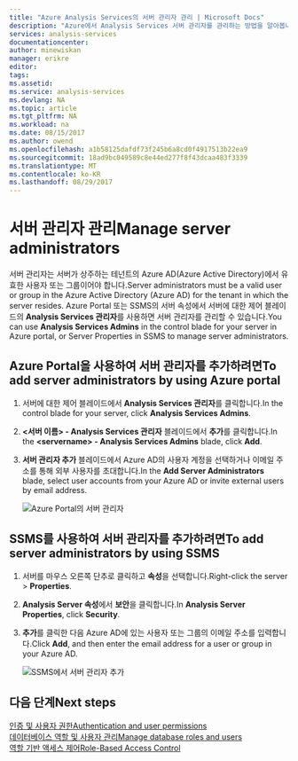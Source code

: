 ```yaml
---
title: "Azure Analysis Services의 서버 관리자 관리 | Microsoft Docs"
description: "Azure에서 Analysis Services 서버 관리자를 관리하는 방법을 알아봅니다."
services: analysis-services
documentationcenter: 
author: minewiskan
manager: erikre
editor: 
tags: 
ms.assetid: 
ms.service: analysis-services
ms.devlang: NA
ms.topic: article
ms.tgt_pltfrm: NA
ms.workload: na
ms.date: 08/15/2017
ms.author: owend
ms.openlocfilehash: a1b58125dafdf73f245b6a8cd0f4917513b22ea9
ms.sourcegitcommit: 18ad9bc049589c8e44ed277f8f43dcaa483f3339
ms.translationtype: MT
ms.contentlocale: ko-KR
ms.lasthandoff: 08/29/2017
---
```

# <a name="manage-server-administrators"></a><span data-ttu-id="11654-103">서버 관리자 관리</span><span class="sxs-lookup"><span data-stu-id="11654-103">Manage server administrators</span></span>
<span data-ttu-id="11654-104">서버 관리자는 서버가 상주하는 테넌트의 Azure AD(Azure Active Directory)에서 유효한 사용자 또는 그룹이어야 합니다.</span><span class="sxs-lookup"><span data-stu-id="11654-104">Server administrators must be a valid user or group in the Azure Active Directory (Azure AD) for the tenant in which the server resides.</span></span> <span data-ttu-id="11654-105">Azure Portal 또는 SSMS의 서버 속성에서 서버에 대한 제어 블레이드의 **Analysis Services 관리자**를 사용하면 서버 관리자를 관리할 수 있습니다.</span><span class="sxs-lookup"><span data-stu-id="11654-105">You can use **Analysis Services Admins** in the control blade for your server in Azure portal, or Server Properties in SSMS to manage server administrators.</span></span> 

## <a name="to-add-server-administrators-by-using-azure-portal"></a><span data-ttu-id="11654-106">Azure Portal을 사용하여 서버 관리자를 추가하려면</span><span class="sxs-lookup"><span data-stu-id="11654-106">To add server administrators by using Azure portal</span></span>
1. <span data-ttu-id="11654-107">서버에 대한 제어 블레이드에서 **Analysis Services 관리자**를 클릭합니다.</span><span class="sxs-lookup"><span data-stu-id="11654-107">In the control blade for your server, click **Analysis Services Admins**.</span></span>
2. <span data-ttu-id="11654-108">**\<서버 이름> - Analysis Services 관리자** 블레이드에서 **추가**를 클릭합니다.</span><span class="sxs-lookup"><span data-stu-id="11654-108">In the **\<servername> - Analysis Services Admins** blade, click **Add**.</span></span>
3. <span data-ttu-id="11654-109">**서버 관리자 추가** 블레이드에서 Azure AD의 사용자 계정을 선택하거나 이메일 주소를 통해 외부 사용자를 초대합니다.</span><span class="sxs-lookup"><span data-stu-id="11654-109">In the **Add Server Administrators** blade, select user accounts from your Azure AD or invite external users by email address.</span></span>

    ![Azure Portal의 서버 관리자](./media/analysis-services-server-admins/aas-manage-users-admins.png)

## <a name="to-add-server-administrators-by-using-ssms"></a><span data-ttu-id="11654-111">SSMS를 사용하여 서버 관리자를 추가하려면</span><span class="sxs-lookup"><span data-stu-id="11654-111">To add server administrators by using SSMS</span></span>
1. <span data-ttu-id="11654-112">서버를 마우스 오른쪽 단추로 클릭하고 **속성**을 선택합니다.</span><span class="sxs-lookup"><span data-stu-id="11654-112">Right-click the server > **Properties**.</span></span>
2. <span data-ttu-id="11654-113">**Analysis Server 속성**에서 **보안**을 클릭합니다.</span><span class="sxs-lookup"><span data-stu-id="11654-113">In **Analysis Server Properties**, click **Security**.</span></span>
3. <span data-ttu-id="11654-114">**추가**를 클릭한 다음 Azure AD에 있는 사용자 또는 그룹의 이메일 주소를 입력합니다.</span><span class="sxs-lookup"><span data-stu-id="11654-114">Click **Add**, and then enter the email address for a user or group in your Azure AD.</span></span>
   
    ![SSMS에서 서버 관리자 추가](./media/analysis-services-server-admins/aas-manage-users-ssms.png)

## <a name="next-steps"></a><span data-ttu-id="11654-116">다음 단계</span><span class="sxs-lookup"><span data-stu-id="11654-116">Next steps</span></span> 
[<span data-ttu-id="11654-117">인증 및 사용자 권한</span><span class="sxs-lookup"><span data-stu-id="11654-117">Authentication and user permissions</span></span>](analysis-services-manage-users.md)  
[<span data-ttu-id="11654-118">데이터베이스 역할 및 사용자 관리</span><span class="sxs-lookup"><span data-stu-id="11654-118">Manage database roles and users</span></span>](analysis-services-database-users.md)  
[<span data-ttu-id="11654-119">역할 기반 액세스 제어</span><span class="sxs-lookup"><span data-stu-id="11654-119">Role-Based Access Control</span></span>](../active-directory/role-based-access-control-what-is.md)  

